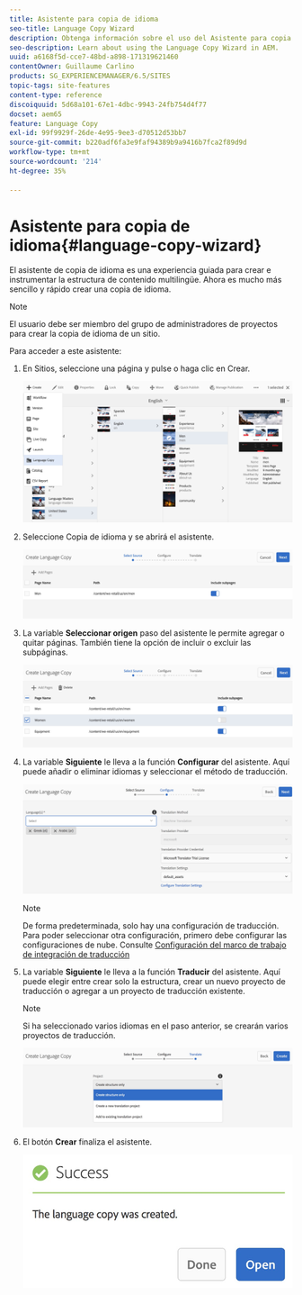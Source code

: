 ```yaml
---
title: Asistente para copia de idioma
seo-title: Language Copy Wizard
description: Obtenga información sobre el uso del Asistente para copia de idioma en AEM.
seo-description: Learn about using the Language Copy Wizard in AEM.
uuid: a6168f5d-cce7-48bd-a898-171319621460
contentOwner: Guillaume Carlino
products: SG_EXPERIENCEMANAGER/6.5/SITES
topic-tags: site-features
content-type: reference
discoiquuid: 5d68a101-67e1-4dbc-9943-24fb754d4f77
docset: aem65
feature: Language Copy
exl-id: 99f9929f-26de-4e95-9ee3-d70512d53bb7
source-git-commit: b220adf6fa3e9faf94389b9a9416b7fca2f89d9d
workflow-type: tm+mt
source-wordcount: '214'
ht-degree: 35%

---
```


# Asistente para copia de idioma{#language-copy-wizard}

El asistente de copia de idioma es una experiencia guiada para crear e instrumentar la estructura de contenido multilingüe. Ahora es mucho más sencillo y rápido crear una copia de idioma.

>[!NOTE]
>
>El usuario debe ser miembro del grupo de administradores de proyectos para crear la copia de idioma de un sitio.

Para acceder a este asistente:

1. En Sitios, seleccione una página y pulse o haga clic en Crear.

   ![Chlimage_1-9](assets/chlimage_1-9.jpeg)

1. Seleccione Copia de idioma y se abrirá el asistente.

   ![imagen_1-10](assets/chlimage_1-10.jpeg)

1. La variable **Seleccionar origen** paso del asistente le permite agregar o quitar páginas. También tiene la opción de incluir o excluir las subpáginas.

   ![imagen_1-11](assets/chlimage_1-11.jpeg)

1. La variable **Siguiente** le lleva a la función **Configurar** del asistente. Aquí puede añadir o eliminar idiomas y seleccionar el método de traducción.

   ![imagen_1-12](assets/chlimage_1-12.jpeg)

   >[!NOTE]
   >
   >De forma predeterminada, solo hay una configuración de traducción. Para poder seleccionar otra configuración, primero debe configurar las configuraciones de nube. Consulte [Configuración del marco de trabajo de integración de traducción](/help/sites-administering/tc-tic.md)

1. La variable **Siguiente** le lleva a la función **Traducir** del asistente. Aquí puede elegir entre crear solo la estructura, crear un nuevo proyecto de traducción o agregar a un proyecto de traducción existente.

   >[!NOTE]
   >
   >Si ha seleccionado varios idiomas en el paso anterior, se crearán varios proyectos de traducción.

   ![imagen_1-13](assets/chlimage_1-13.jpeg)

1. El botón **Crear** finaliza el asistente.

   ![imagen_1-14](assets/chlimage_1-14.jpeg)
